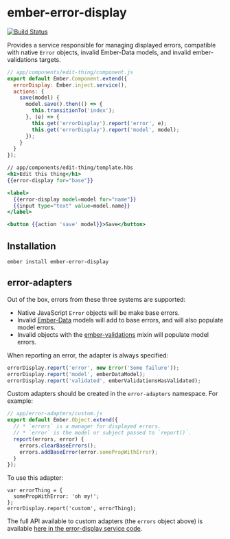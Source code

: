 # ember-error-display

[![Build Status](https://travis-ci.org/aptible/ember-error-display.svg)](https://travis-ci.org/aptible/ember-error-display)

Provides a service responsible for managing displayed errors, compatible with
native `Error` objects, invalid Ember-Data models, and invalid ember-validations
targets.

```js
// app/components/edit-thing/component.js
export default Ember.Component.extend({
  errorDisplay: Ember.inject.service(),
  actions: {
    save(model) {
      model.save().then(() => {
        this.transitionTo('index');
      }, (e) => {
        this.get('errorDisplay').report('error', e);
        this.get('errorDisplay').report('model', model);
      });
    }
  }
});
```

```hbs
// app/components/edit-thing/template.hbs
<h1>Edit this thing</h1>
{{error-display for="base"}}

<label>
  {{error-display model=model for="name"}}
  {{input type="text" value=model.name}}
</label>

<button {{action 'save' model}}>Save</button>
```

## Installation

```
ember install ember-error-display
```

## error-adapters

Out of the box, errors from these three systems are supported:

* Native JavaScript `Error` objects will be make base errors.
* Invalid [Ember-Data](https://github.com/emberjs/data) models will add to base
  errors, and will also populate model errors.
* Invalid objects with the
  [ember-validations](https://github.com/dockyard/ember-validations) mixin will
  populate model errors.

When reporting an error, the adapter is always specified:

```js
errorDisplay.report('error', new Error('Some failure'));
errorDisplay.report('model', emberDataModel);
errorDisplay.report('validated', emberValidationsHasValidated);
```

Custom adapters should be created in the `error-adapters` namespace. For
example:

```js
// app/error-adapters/custom.js
export default Ember.Object.extend({
  // * `errors` is a manager for displayed errors.
  // * `error` is the model or subject passed to `report()`.
  report(errors, error) {
    errors.clearBaseErrors();
    errors.addBaseError(error.somePropWithError);
  }
});
```

To use this adapter:

```
var errorThing = {
  somePropWithError: 'oh my!';
};
errorDisplay.report('custom', errorThing);
```

The full API available to custom adapters (the `errors` object above) is
available [here in the error-display service code](https://github.com/aptible/ember-error-display/blob/636ef95d449decbedc77c5f701474f7401e9f86a/addon/services/error-display.js#L3).

